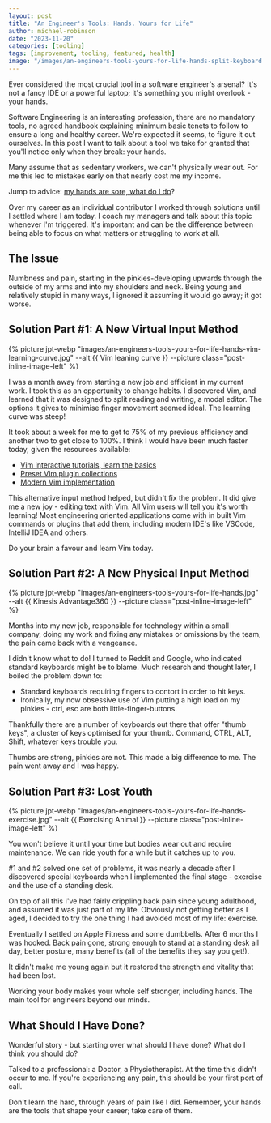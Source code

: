 ```yaml
---
layout: post
title: "An Engineer's Tools: Hands. Yours for Life"
author: michael-robinson
date: "2023-11-20"
categories: [tooling]
tags: [improvement, tooling, featured, health]
image: "/images/an-engineers-tools-yours-for-life-hands-split-keyboard.jpg"
---
```


Ever considered the most crucial tool in a software engineer's arsenal? It's not a fancy IDE or a powerful laptop; it's something you might overlook - your hands.

Software Engineering is an interesting profession, there are no mandatory tools, no agreed handbook explaining minimum basic tenets to follow to ensure a long and healthy career. We're expected it seems, to figure it out ourselves. In this post I want to talk about a tool we take for granted that you'll notice only when they break: your hands.

Many assume that as sedentary workers, we can't physically wear out. For me this led to mistakes early on that nearly cost me my income.

Jump to advice: [my hands are sore, what do I do](#what-should-i-have-done)?

Over my career as an individual contributor I worked through solutions until I settled where I am today. I coach my managers and talk about this topic whenever I'm triggered. It's important and can be the difference between being able to focus on what matters or struggling to work at all.

## The Issue

Numbness and pain, starting in the pinkies-developing upwards through the outside of my arms and into my shoulders and neck. Being young and relatively stupid in many ways, I ignored it assuming it would go away; it got worse.

## Solution Part #1: A New Virtual Input Method

{% picture jpt-webp "images/an-engineers-tools-yours-for-life-hands-vim-learning-curve.jpg" --alt {{ Vim leaning curve }} --picture class="post-inline-image-left" %}

I was a month away from starting a new job and efficient in my current work. I took this as an opportunity to change habits. I discovered Vim, and learned that it was designed to split reading and writing, a modal editor. The options it gives to minimise finger movement seemed ideal. The learning curve was steep!

It took about a week for me to get to 75% of my previous efficiency and another two to get close to 100%. I think I would have been much faster today, given the resources available:

- [Vim interactive tutorials, learn the basics](https://vim-adventures.com/)
- [Preset Vim plugin collections](https://www.lazyvim.org/)
- [Modern Vim implementation](https://neovim.io/)

This alternative input method helped, but didn't fix the problem. It did give me a new joy - editing text with Vim. All Vim users will tell you it's worth learning! Most engineering oriented applications come with in built Vim commands or plugins that add them, including modern IDE's like VSCode, IntelliJ IDEA and others.

Do your brain a favour and learn Vim today.

## Solution Part #2: A New Physical Input Method

{% picture jpt-webp "images/an-engineers-tools-yours-for-life-hands.jpg" --alt {{ Kinesis Advantage360 }} --picture class="post-inline-image-left" %}

Months into my new job, responsible for technology within a small company, doing my work and fixing any mistakes or omissions by the team, the pain came back with a vengeance.

I didn't know what to do! I turned to Reddit and Google, who indicated standard keyboards might be to blame. Much research and thought later, I boiled the problem down to:

- Standard keyboards requiring fingers to contort in order to hit keys.
- Ironically, my now obsessive use of Vim putting a high load on my pinkies - ctrl, esc are both little-finger-buttons.

Thankfully there are a number of keyboards out there that offer "thumb keys", a cluster of keys optimised for your thumb. Command, CTRL, ALT, Shift, whatever keys trouble you.

Thumbs are strong, pinkies are not. This made a big difference to me. The pain went away and I was happy.

## Solution Part #3: Lost Youth

{% picture jpt-webp "images/an-engineers-tools-yours-for-life-hands-exercise.jpg" --alt {{ Exercising Animal }} --picture class="post-inline-image-left" %}

You won't believe it until your time but bodies wear out and require maintenance. We can ride youth for a while but it catches up to you.

#1 and #2 solved one set of problems, it was nearly a decade after I discovered special keyboards when I implemented the final stage - exercise and the use of a standing desk.

On top of all this I've had fairly crippling back pain since young adulthood, and assumed it was just part of my life. Obviously not getting better as I aged, I decided to try the one thing I had avoided most of my life: exercise.

Eventually I settled on Apple Fitness and some dumbbells. After 6 months I was hooked. Back pain gone, strong enough to stand at a standing desk all day, better posture, many benefits (all of the benefits they say you get!).

It didn't make me young again but it restored the strength and vitality that had been lost.

Working your body makes your whole self stronger, including hands. The main tool for engineers beyond our minds.

## What Should I Have Done?

Wonderful story - but starting over what should I have done? What do I think you should do?

Talked to a professional: a Doctor, a Physiotherapist. At the time this didn't occur to me. If you're experiencing any pain, this should be your first port of call.

Don't learn the hard, through years of pain like I did. Remember, your hands are the tools that shape your career; take care of them.
